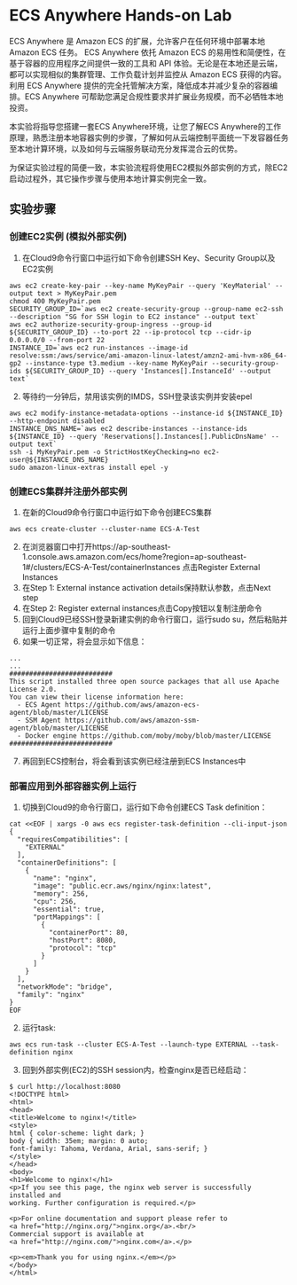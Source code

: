 # ECS Anywhere Hands-on Lab

ECS Anywhere 是 Amazon ECS 的扩展，允许客户在任何环境中部署本地 Amazon ECS 任务。 ECS Anywhere 依托 Amazon ECS 的易用性和简便性，在基于容器的应用程序之间提供一致的工具和 API 体验。无论是在本地还是云端，都可以实现相似的集群管理、工作负载计划并监控从 Amazon ECS 获得的内容。利用 ECS Anywhere 提供的完全托管解决方案，降低成本并减少复杂的容器编排。ECS Anywhere 可帮助您满足合规性要求并扩展业务规模，而不必牺牲本地投资。

本实验将指导您搭建一套ECS Anywhere环境，让您了解ECS Anywhere的工作原理，熟悉注册本地容器实例的步骤，了解如何从云端控制平面统一下发容器任务至本地计算环境，以及如何与云端服务联动充分发挥混合云的优势。

为保证实验过程的简便一致，本实验流程将使用EC2模拟外部实例的方式，除EC2启动过程外，其它操作步骤与使用本地计算实例完全一致。

## 实验步骤

### **创建EC2实例 (模拟外部实例)**

1. 在Cloud9命令行窗口中运行如下命令创建SSH Key、Security Group以及EC2实例
```
aws ec2 create-key-pair --key-name MyKeyPair --query 'KeyMaterial' --output text > MyKeyPair.pem
chmod 400 MyKeyPair.pem
SECURITY_GROUP_ID=`aws ec2 create-security-group --group-name ec2-ssh --description "SG for SSH login to EC2 instance" --output text`
aws ec2 authorize-security-group-ingress --group-id ${SECURITY_GROUP_ID} --to-port 22 --ip-protocol tcp --cidr-ip 0.0.0.0/0 --from-port 22
INSTANCE_ID=`aws ec2 run-instances --image-id resolve:ssm:/aws/service/ami-amazon-linux-latest/amzn2-ami-hvm-x86_64-gp2 --instance-type t3.medium --key-name MyKeyPair --security-group-ids ${SECURITY_GROUP_ID} --query 'Instances[].InstanceId' --output text`
```

2. 等待约一分钟后，禁用该实例的IMDS，SSH登录该实例并安装epel
```
aws ec2 modify-instance-metadata-options --instance-id ${INSTANCE_ID} --http-endpoint disabled
INSTANCE_DNS_NAME=`aws ec2 describe-instances --instance-ids ${INSTANCE_ID} --query 'Reservations[].Instances[].PublicDnsName' --output text`
ssh -i MyKeyPair.pem -o StrictHostKeyChecking=no ec2-user@${INSTANCE_DNS_NAME}
sudo amazon-linux-extras install epel -y
```

### 创建ECS集群并注册外部实例

1. 在新的Cloud9命令行窗口中运行如下命令创建ECS集群
```
aws ecs create-cluster --cluster-name ECS-A-Test
```
2. 在浏览器窗口中打开https://ap-southeast-1.console.aws.amazon.com/ecs/home?region=ap-southeast-1#/clusters/ECS-A-Test/containerInstances 点击Register External Instances
3. 在Step 1: External instance activation details保持默认参数，点击Next step
4. 在Step 2: Register external instances点击Copy按钮以复制注册命令
5. 回到Cloud9已经SSH登录新建实例的命令行窗口，运行sudo su，然后粘贴并运行上面步骤中复制的命令
6. 如果一切正常，将会显示如下信息：
```
...
...
##########################
This script installed three open source packages that all use Apache License 2.0.
You can view their license information here:
  - ECS Agent https://github.com/aws/amazon-ecs-agent/blob/master/LICENSE
  - SSM Agent https://github.com/aws/amazon-ssm-agent/blob/master/LICENSE
  - Docker engine https://github.com/moby/moby/blob/master/LICENSE
##########################
```
7. 再回到ECS控制台，将会看到该实例已经注册到ECS Instances中

### 部署应用到外部容器实例上运行

1. 切换到Cloud9的命令行窗口，运行如下命令创建ECS Task definition：
```
cat <<EOF | xargs -0 aws ecs register-task-definition --cli-input-json
{
  "requiresCompatibilities": [
    "EXTERNAL"
  ],
  "containerDefinitions": [
    {
      "name": "nginx",
      "image": "public.ecr.aws/nginx/nginx:latest",
      "memory": 256,
      "cpu": 256,
      "essential": true,
      "portMappings": [
        {
          "containerPort": 80,
          "hostPort": 8080,
          "protocol": "tcp"
        }
      ]
    }
  ],
  "networkMode": "bridge",
  "family": "nginx"
}
EOF
```
2. 运行task:
```
aws ecs run-task --cluster ECS-A-Test --launch-type EXTERNAL --task-definition nginx
```
3. 回到外部实例(EC2)的SSH session内，检查nginx是否已经启动：
```
$ curl http://localhost:8080
<!DOCTYPE html>
<html>
<head>
<title>Welcome to nginx!</title>
<style>
html { color-scheme: light dark; }
body { width: 35em; margin: 0 auto;
font-family: Tahoma, Verdana, Arial, sans-serif; }
</style>
</head>
<body>
<h1>Welcome to nginx!</h1>
<p>If you see this page, the nginx web server is successfully installed and
working. Further configuration is required.</p>

<p>For online documentation and support please refer to
<a href="http://nginx.org/">nginx.org</a>.<br/>
Commercial support is available at
<a href="http://nginx.com/">nginx.com</a>.</p>

<p><em>Thank you for using nginx.</em></p>
</body>
</html>
```

